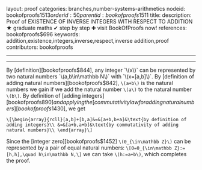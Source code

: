 layout: proof
categories: branches,number-systems-arithmetics
nodeid: bookofproofs$1513
orderid: 50
parentid: bookofproofs$1511
title: 
description:  Proof of EXISTENCE OF INVERSE INTEGERS WITH RESPECT TO ADDITION &#9733; graduate maths &#10004; step by step &#10010; visit BookOfProofs now!
references: bookofproofs$696
keywords: addition,existence,integers,inverse,respect,inverse addition,proof
contributors: bookofproofs

---


---

By [definition][bookofproofs$844], any integer `\(x\)` can be represented by two natural numbers `\(a,b\in\mathbb N\)` with `\(x=[a,b]\)`. By [definition of adding natural numbers][bookofproofs$842], `\(a+b\)` is the natural numbers we gain if we add the natural number `\(a\)` to the natural number `\(b\)`. By definition of [adding integers][bookofproofs$890] and applying the [commutativity law for adding natural numbers][bookofproofs$1430], we get

`\[\begin{array}{rcll}[a,b]+[b,a]&=&[a+b,b+a]&\text{by definition of adding integers}\\
&=&[a+b,a+b]&\text{by commutativity of adding natural numbers}\\
\end{array}\]`

Since the [integer zero][bookofproofs$1452] `\(0_{\in\mathbb Z}\)` can be represented by a pair of equal natural numbers: 
`\[0=0_{\in\mathbb Z}:=[h,h],\quad h\in\mathbb N,\]`
we can take `\(h:=a+b\)`, which completes the proof.
